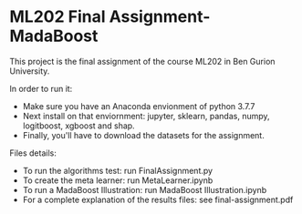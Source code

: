 # ML202 Final Assignment- MadaBoost

This project is the final assignment of the course ML202 in Ben Gurion University.

In order to run it:
* Make sure you have an Anaconda envionment of python 3.7.7
* Next install on that enviornment: jupyter, sklearn, pandas, numpy, logitboost, xgboost and shap.
* Finally, you'll have to download the datasets for the assignment.

Files details:

* To run the algorithms test: run FinalAssignment.py
* To create the meta learner: run MetaLearner.ipynb
* To run a MadaBoost Illustration: run MadaBoost Illustration.ipynb
* For a complete explanation of the results files: see final-assignment.pdf
